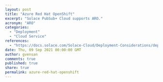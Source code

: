 ```yaml
---
layout: post
title: "Azure Red Hat OpenShift"
excerpt: "Solace PubSub+ Cloud supports ARO."
acronym: "ARO"
categories:
  - "Deployment"
  - "Cloud Service"
references:
  - "https://docs.solace.com/Solace-Cloud/Deployment-Considerations/deployment-architecture-k8s.htm"
date: Thu, 09 Sep 2021 00:00:00 GMT
author: gvensan
comments: true
published: true
share: true
permalink: azure-red-hat-openshift
---
```

